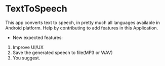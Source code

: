 # TextToSpeech
This app converts text to speech, in pretty much all languages available in Android platform. Help by contributing to add features in this Application.


* New expected features:
1. Improve UI/UX
2. Save the generated speech to file(MP3 or WAV)
3. You suggest.
